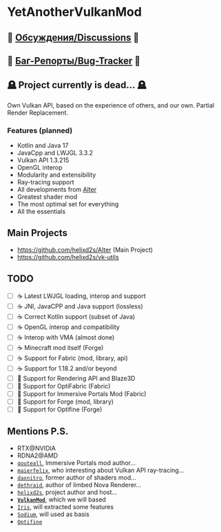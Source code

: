 # YetAnotherVulkanMod

## 💬 [Обсуждения/Discussions](https://github.com/helixd2s/about/discussions) 💬
## 🐞 [Баг-Репорты/Bug-Tracker](https://github.com/helixd2s/about/issues) 🐞
## 🪦 Project currently is dead... 🪦

Own Vulkan API, based on the experience of others, and our own. Partial Render Replacement. 

### Features (planned)

- Kotlin and Java 17
- JavaCpp and LWJGL 3.3.2
- Vulkan API 1.3.215
- OpenGL interop
- Modularity and extensibility
- Ray-tracing support
- All developments from [Alter](https://github.com/helixd2s/Alter)
- Greatest shader mod
- The most optimal set for everything
- All the essentials

## Main Projects

- https://github.com/helixd2s/Alter (Main Project)
- https://github.com/helixd2s/vk-utils 

## TODO

  - [ ] ☕ Latest LWJGL loading, interop and support
  - [ ] ☕ JNI, JavaCPP and Java support (lossless)
  - [ ] ☕ Correct Kotlin support (subset of Java)
  - [ ] ☕ OpenGL interop and compatibility
  - [ ] ☕ Interop with VMA (almost done)
  - [ ] ☕ Minecraft mod itself (Forge)
  - [ ] ☕ Support for Fabric (mod, library, api)
  - [ ] ☕ Support for 1.18.2 and/or beyond
  - [ ] 👑 Support for Rendering API and Blaze3D
  - [ ] 👑 Support for OptiFabric (Fabric)
  - [ ] 👑 Support for Immersive Portals Mod (Fabric)
  - [ ] 👑 Support for Forge (mod, library)
  - [ ] 👑 Support for Optifine (Forge)

## Mentions P.S.

- RTX@NVIDIA
- RDNA2@AMD
- [`qouteall`](https://github.com/qouteall), Immersive Portals mod author...
- [`maierfelix`](https://github.com/maierfelix), who interesting about Vulkan API ray-tracing...
- [`daxnitro`](https://daxnitro.fandom.com/wiki/Shaders), former author of shaders mod...
- [`dethraid`](https://github.com/dethraid), author of limbed Nova Renderer... 
- [`helixd2s`](https://github.com/helixd2s), project author and host... 
- **[`VulkanMod`](https://github.com/xCollateral/VulkanMod)**, which we will based
- [`Iris`](https://github.com/IrisShaders/Iris), will extracted some features
- [`Sodium`](https://github.com/CaffeineMC/sodium-fabric), will used as basis
- [`Optifine`](https://optifine.net/downloads)

